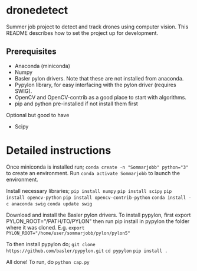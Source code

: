 # dronedetect
Summer job project to detect and track drones using computer vision. This README describes how to set the project up
for development.

## Prerequisites

* Anaconda (miniconda)
* Numpy
* Basler pylon drivers. Note that these are not installed from anaconda.
* Pypylon library, for easy interfacing with the pylon driver (requires SWIG).
* OpenCV and OpenCV-contrib as a good place to start with algorithms.
* pip and python pre-installed if not install them first

Optional but good to have
* Scipy

# Detailed instructions

Once miniconda is installed run;
`conda create -n "Sommarjobb" python="3"`
to create an environment. Run
`conda activate Sommarjobb`
to launch the environment.

Install necessary libraries;
`pip install numpy`
`pip install scipy`
`pip install opencv-python`
`pip install opencv-contrib-python`
`conda install -c anaconda swig`
`conda update swig`

Download and install the Basler pylon drivers.
To install pypylon, first export PYLON_ROOT="/PATH/TO/PYLON" then run pip install in pypylon
the folder where it was cloned. E.g.
`export PYLON_ROOT="/home/user/sommarjobb/pylon/pylon5"`

To then install pypylon do;
`git clone https://github.com/basler/pypylon.git`
`cd pypylon`
`pip install .`

All done! To run, do
`python cap.py` 
